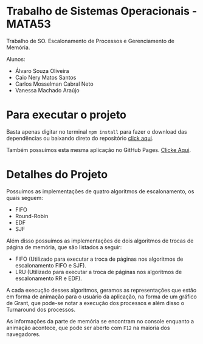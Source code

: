 # Trabalho de Sistemas Operacionais - MATA53
Trabalho de SO. Escalonamento de Processos e Gerenciamento de Memória.

Alunos:

* Álvaro Souza Oliveira
* Caio Nery Matos Santos
* Carlos Mosselman Cabral Neto
* Vanessa Machado Araújo


# Para executar o projeto

Basta apenas digitar no terminal ```npm install``` para fazer o download das dependências ou baixando direto do repositório [click aqui](https://github.com/alvaroxsouza/so_trabalho.git).

Também possuímos esta mesma aplicação no GitHub Pages. [Clicke Aqui](https://alvaroxsouza.github.io/so_trabalho/).

# Detalhes do Projeto

Possuimos as implementações de quatro algoritmos de escalonamento, os quais seguem:

* FIFO
* Round-Robin
* EDF
* SJF

Além disso possuímos as implementações de dois algoritmos de trocas de página de memória, que são listados a seguir:

* FIFO (Utilizado para executar a troca de páginas nos algoritmos de escalonamento FIFO e SJF).
* LRU (Utilizado para executar a troca de páginas nos algoritmos de escalonamento RR e EDF).

A cada execução desses algoritmos, geramos as representações que estão em forma de animação para o usuário da aplicação, na forma de um gráfico de Grant, que pode-se notar a execução dos processos e além disso o Turnaround dos processos.

As informações da parte de memória se encontram no console enquanto a animação acontece, que pode ser aberto com ``` F12 ``` na maioria dos navegadores.

